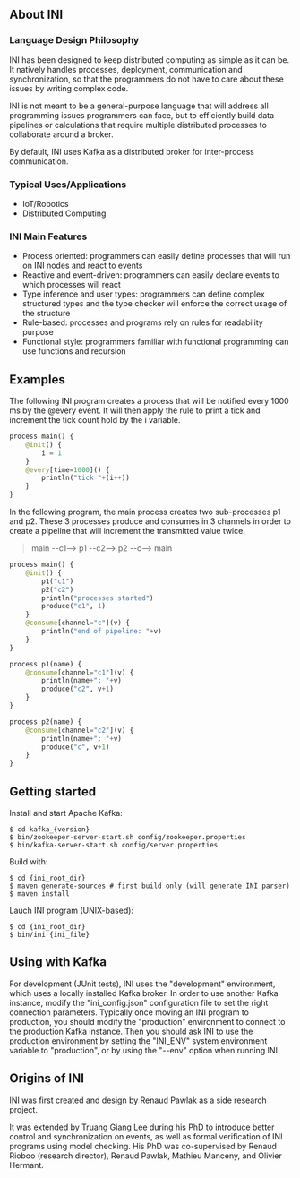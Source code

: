 
## About INI

### Language Design Philosophy

INI has been designed to keep distributed computing as simple as it can be. It natively handles processes, deployment, communication and synchronization, so that the programmers do not have to care about these issues by writing complex code.

INI is not meant to be a general-purpose language that will address all programming issues programmers can face, but to efficiently build data pipelines or calculations that require multiple distributed processes to collaborate around a broker.

By default, INI uses Kafka as a distributed broker for inter-process communication.

### Typical Uses/Applications

- IoT/Robotics
- Distributed Computing

### INI Main Features

- Process oriented: programmers can easily define processes that will run on INI nodes and react to events
- Reactive and event-driven: programmers can easily declare events to which processes will react
- Type inference and user types: programmers can define complex structured types and the type checker will enforce the correct usage of the structure
- Rule-based: processes and programs rely on rules for readability purpose
- Functional style: programmers familiar with functional programming can use functions and recursion

## Examples

The following INI program creates a process that will be notified every 1000 ms by the @every event. It will then apply the rule to print a tick and increment the tick count hold by the i variable.

```python
process main() {
	@init() {
		i = 1
	}
	@every[time=1000]() {
		println("tick "+(i++))
	}
}
```

In the following program, the main process creates two sub-processes p1 and p2. These 3 processes produce and consumes in 3 channels in order to create a pipeline that will increment the transmitted value twice.

> main --c1--> p1 --c2--> p2 --c--> main


```python
process main() {
	@init() {
		p1("c1")
		p2("c2")
		println("processes started")
		produce("c1", 1)
	}
	@consume[channel="c"](v) {
		println("end of pipeline: "+v)
	}
}

process p1(name) {
	@consume[channel="c1"](v) {
		println(name+": "+v)
		produce("c2", v+1)
	}
}

process p2(name) {
	@consume[channel="c2"](v) {
		println(name+": "+v)
		produce("c", v+1)
	}
}
```


## Getting started

Install and start Apache Kafka:

```console
$ cd kafka_{version}
$ bin/zookeeper-server-start.sh config/zookeeper.properties
$ bin/kafka-server-start.sh config/server.properties
```

Build with:

```console
$ cd {ini_root_dir}
$ maven generate-sources # first build only (will generate INI parser)
$ maven install
```

Lauch INI program (UNIX-based):

```console
$ cd {ini_root_dir}
$ bin/ini {ini_file}
```

## Using with Kafka

For development (JUnit tests), INI uses the "development" environment, which uses a locally installed Kafka broker. 
In order to use another Kafka instance, modify the "ini_config.json" configuration file to set the right connection parameters. Typically once moving an INI program to production, you should modify the "production" environment to connect to the production Kafka instance. Then you should ask INI to use the production environment by setting the "INI_ENV" system environment variable to "production", or by using the "--env" option when running INI.

## Origins of INI

INI was first created and design by Renaud Pawlak as a side research project.

It was extended by Truang Giang Lee during his PhD to introduce better control and synchronization on events, as well as formal verification of INI programs using model checking. His PhD was co-supervised by Renaud Rioboo (research director), Renaud Pawlak, Mathieu Manceny, and Olivier Hermant.

